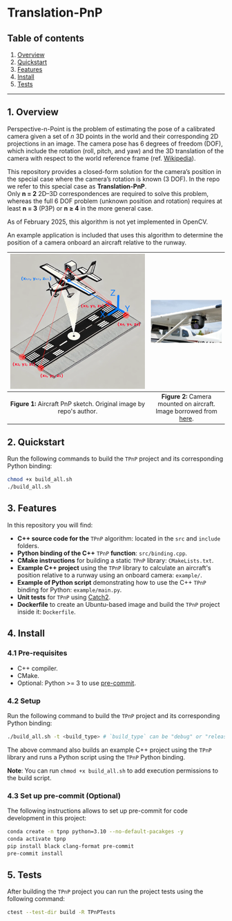 # Translation-PnP

## Table of contents

1. [Overview](README.md#1-overview)
2. [Quickstart](README.md#2-quickstart)
3. [Features](README.md#3-features)
4. [Install](README.md#4-install)
5. [Tests](README.md#5-tests)
---

## 1. Overview

Perspective-n-Point is the problem of estimating the pose of a calibrated camera given a set of *n* 3D points in the world and their corresponding 2D projections in an image. The camera pose has 6 degrees of freedom (DOF), which include the rotation (roll, pitch, and yaw) and the 3D translation of the camera with respect to the world reference frame (ref. [Wikipedia](https://en.wikipedia.org/wiki/Perspective-n-Point)).

This repository provides a closed-form solution for the camera’s position in the special case where the camera’s rotation is known (3 DOF). In the repo we refer to this special case as **Translation-PnP**.<br>
Only **n = 2** 2D–3D correspondences are required to solve this problem, whereas the full 6 DOF problem (unknown position and rotation) requires at least **n = 3** (P3P) or **n ≥ 4** in the more general case.

As of February 2025, this algorithm is not yet implemented in OpenCV.

An example application is included that uses this algorithm to determine the position of a camera onboard an aircraft relative to the runway.

| <img src="./assets/aircraft_pnp_sketch.png" alt="Aircraft PnP sketch" width="100%"> | <img src="./assets/aircraft_camera.jpg" alt="Camera mounted on aircraft" width="100%"> |
|:--:|:--:|
| **Figure 1:** Aircraft PnP sketch. Original image by repo's author. | **Figure 2:** Camera mounted on aircraft. Image borrowed from [here](https://www.soloy.com/camera-mount.html). |

## 2. Quickstart

Run the following commands to build the `TPnP` project and its corresponding Python binding:

```bash
chmod +x build_all.sh
./build_all.sh
```

## 3. Features

In this repository you will find:

- **C++ source code for the** `TPnP` algorithm: located in the `src` and `include` folders.
- **Python binding of the C++** `TPnP` **function**: `src/binding.cpp`.
- **CMake instructions** for building a static `TPnP` library: `CMakeLists.txt`.
- **Example C++ project** using the `TPnP` library to calculate an aircraft's position relative to a runway using an onboard camera: `example/`.
- **Example of Python script** demonstrating how to use the C++ `TPnP` binding for Python: `example/main.py`.
- **Unit tests** for `TPnP` using [Catch2](https://github.com/catchorg/Catch2).
- **Dockerfile**  to create an Ubuntu-based image and build the `TPnP` project inside it: `Dockerfile`.

## 4. Install

### 4.1 Pre-requisites

- C++ compiler.
- CMake.
- Optional: Python >= 3 to use [pre-commit](https://pre-commit.com).

### 4.2 Setup

Run the following command to build the `TPnP` project and its corresponding Python binding:

```bash
./build_all.sh -t <build_type> # `build_type` can be "debug" or "release" and defaults to "release" if not specified
```

The above command also builds an example C++ project using the `TPnP` library and runs a Python script using the `TPnP` Python binding.

**Note**: You can run `chmod +x build_all.sh` to add execution permissions to the build script.

### 4.3 Set up pre-commit (Optional)

The following instructions allows to set up pre-commit for code development in this project:

```bash
conda create -n tpnp python=3.10 --no-default-pacakges -y
conda activate tpnp
pip install black clang-format pre-commit
pre-commit install
```

## 5. Tests

After building the `TPnP` project you can run the project tests using the following command:

```bash
ctest --test-dir build -R TPnPTests
```
